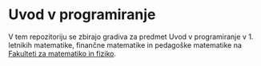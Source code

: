 Uvod v programiranje
====================

V tem repozitoriju se zbirajo gradiva za predmet Uvod v programiranje v 1. letnikih matematike, finančne matematike in pedagoške matematike na [Fakulteti za matematiko in fiziko](https://www.fmf.uni-lj.si/).
